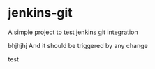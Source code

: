 # jenkins-git

A simple project to test jenkins git integration

bhjhjhj
And it should be triggered by any change

test
